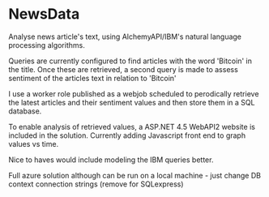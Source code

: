 # NewsData

Analyse news article's text, using AlchemyAPI/IBM's natural language processing algorithms.

Queries are currently configured to find articles with the word 'Bitcoin' in the title. Once these are retrieved, a second query is made to assess sentiment of the articles text in relation to 'Bitcoin'

I use a worker role published as a webjob scheduled to perodically retrieve the latest articles and their sentiment values and then store them in a SQL database.

To enable analysis of retrieved values, a ASP.NET 4.5 WebAPI2 website is included in the solution. Currently adding Javascript front end to graph values vs time.

Nice to haves would include modeling the IBM queries better.

Full azure solution although can be run on a local machine - just change DB context connection strings (remove for SQLexpress)
